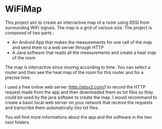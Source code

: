 # WiFiMap
This project aim to create an interractive map of a room using RSSI from surrounding WiFi signals.
The map is a grid of various size.
The project is composed of two parts :
  - An Android App that makes the measurements for one cell of the map and send them to a web server through HTTP
  - A Java software that reads all the measurements and create a heat map of the room

The map is interractive since moving according to time. You can select a router and then see the heat map of the room for this router and for a precise time.

I used a free online web server (http://ptsv2.com/) to record the HTTP request made from the app and then downloaded them as txt files so they could be used by the java softawe to create the map.
I would recommand to create a basic local web server on your network that receive the requests and transcribe them automatically into txt files.

You will find more informations about the app and the software in the two next folders.
